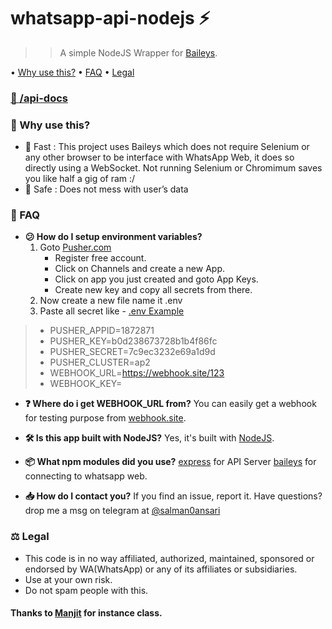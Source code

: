 
# whatsapp-api-nodejs ⚡
>> A simple NodeJS Wrapper for [Baileys](https://github.com/adiwajshing/Baileys). 

• [Why use this?](https://github.com/salman0ansari/whatsapp-api-nodejs#whyuse) 
• [FAQ](https://github.com/salman0ansari/whatsapp-api-nodejs#faq) 
• [Legal](https://github.com/salman0ansari/whatsapp-api-nodejs#legal) 
### [📃 /api-docs](https://api.mdsalman.tech/api-docs/)

### [](https://github.com/salman0ansari/whatsapp-api-nodejs#whyuse)🧐 Why use this?
- 🌠 Fast : This project uses Baileys which does not require Selenium or any other browser to be interface with WhatsApp Web, it does so directly using a WebSocket. Not running Selenium or Chromimum saves you like half a gig of ram :/
- 🔑 Safe : Does not mess with user’s data


### [](https://github.com/salman0ansari/whatsapp-api-nodejs#faq)🤔 FAQ

-   **😕 How do I setup environment variables?** 
	1. Goto [Pusher.com](https://Pusher.com "Pusher.com")
		-  Register free account.
		-  Click on Channels and create a new App.
		-  Click on app you just created and goto App Keys.
		-  Create new key and copy all secrets from there.
	2. Now create a new file name it .env
	3. Paste all secret like - [.env Example](https://github.com/salman0ansari/whatsapp-api-nodejs/blob/main/.env.example ".env Example")

>- PUSHER_APPID=1872871
>- PUSHER_KEY=b0d238673728b1b4f86fc
>- PUSHER_SECRET=7c9ec3232e69a1d9d
>- PUSHER_CLUSTER=ap2
>- WEBHOOK_URL=https://webhook.site/123
>- WEBHOOK_KEY=

-  **❓ Where do i get WEBHOOK_URL from?** 
You can easily get a webhook for testing purpose from [webhook.site](https://webhook.site/ "webhook.site").

-  **🛠️ Is this app built with NodeJS?**
Yes, it's built with [NodeJS](https://nodejs.org/en/).
- **📦 What npm modules did you use?**
[express](https://github.com/expressjs/express) for API Server
  [baileys](https://github.com/adiwajshing/Baileys) for connecting to whatsapp web.

- **📥 How do I contact you?** 
If you find an issue, report it. Have questions? drop me a msg on telegram at [@salman0ansari](https://t.me/salman0ansari)


### [](https://github.com/salman0ansari/whatsapp-api-nodejs#legal)⚖️ Legal
- This code is in no way affiliated, authorized, maintained, sponsored or endorsed by WA(WhatsApp) or any of its affiliates or subsidiaries.
- Use at your own risk.
- Do not spam people with this.

#### Thanks to [Manjit](https://github.com/Manjit2003) for instance class.
